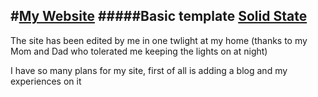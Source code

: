#[My Website](siddsax.github.io)
#####Basic template [Solid State](http://html5up.net/solid-state)
---
The site has been edited by me in one twlight at my home (thanks to my Mom and Dad who tolerated me keeping the lights on at night)

I have so many plans for my site, first of all is adding a blog and my experiences on it

